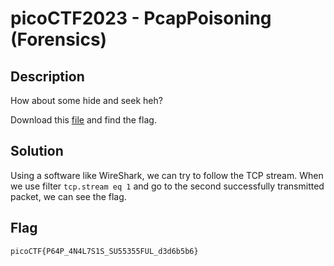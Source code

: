# picoCTF2023 - PcapPoisoning (Forensics)

## Description

How about some hide and seek heh?

Download this [file](https://artifacts.picoctf.net/c/405/trace.pcap) and find the flag.

## Solution

Using a software like WireShark, we can try to follow the TCP stream.
When we use filter `tcp.stream eq 1` and go to the second successfully transmitted packet, we can see the flag.

## Flag

`picoCTF{P64P_4N4L7S1S_SU55355FUL_d3d6b5b6}`
